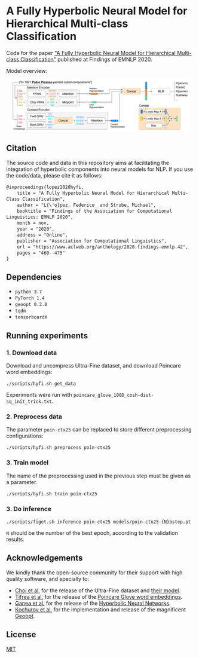 # A Fully Hyperbolic Neural Model for Hierarchical Multi-class Classification
Code for the paper ["A Fully Hyperbolic Neural Model for Hierarchical Multi-class Classification"](https://arxiv.org/abs/2010.02053) published at Findings of EMNLP 2020.

Model overview:
<p align="center"><img width="95%" src="img/model.png" /></p>


## Citation
The source code and data in this repository aims at facilitating the integration of hyperbolic components into neural models for NLP. 
If you use the code/data, please cite it as follows:
```
@inproceedings{lopez2020hyfi,
    title = "A Fully Hyperbolic Neural Model for Hierarchical Multi-Class Classification",
    author = "L{\'o}pez, Federico  and Strube, Michael",
    booktitle = "Findings of the Association for Computational Linguistics: EMNLP 2020",
    month = nov,
    year = "2020",
    address = "Online",
    publisher = "Association for Computational Linguistics",
    url = "https://www.aclweb.org/anthology/2020.findings-emnlp.42",
    pages = "460--475"
}
```

## Dependencies
* ``python 3.7``
* ``PyTorch 1.4``
* ``geoopt 0.2.0``
* ``tqdm``
* ``tensorboardX``

## Running experiments

### 1. Download data
Download and uncompress Ultra-Fine dataset, and download Poincare word embeddings:
```
./scripts/hyfi.sh get_data
```

Experiments were run with ``poincare_glove_100D_cosh-dist-sq_init_trick.txt``.


### 2. Preprocess data 
The parameter ``poin-ctx25`` can be replaced to store different preprocessing configurations: 
```
./scripts/hyfi.sh preprocess poin-ctx25
```


### 3. Train model
The name of the preprocessing used in the previous step must be given as a parameter.
```
./scripts/hyfi.sh train poin-ctx25
```

### 3. Do inference
```
./scripts/figet.sh inference poin-ctx25 models/poin-ctx25-{N}bstep.pt
```

``N`` should be the number of the best epoch, according to the validation results.

## Acknowledgements
We kindly thank the open-source community for their support with high quality software, and specially to:

* [Choi et al.](https://homes.cs.washington.edu/~eunsol/papers/acl_18.pdf) for the release of the Ultra-Fine dataset and [their model](https://github.com/uwnlp/open_type).
* [Tifrea et al.](https://openreview.net/forum?id=Ske5r3AqK7) for the release of the [Poincare Glove word embeddings](https://github.com/alex-tifrea/poincare_glove).
* [Ganea et al.](https://papers.nips.cc/paper/7780-hyperbolic-neural-networks.pdf) for the release of the [Hyperbolic Neural Networks](https://github.com/dalab/hyperbolic_nn).
* [Kochurov et al.](https://arxiv.org/abs/2005.02819) for the implementation and release of the magnificent [Geoopt](https://github.com/geoopt/geoopt).

## License

[MIT](LICENSE)